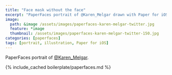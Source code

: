 ```yaml
---
title: "Face mask without the face"
excerpt: "PaperFaces portrait of @Karen_Melgar drawn with Paper for iOS on an iPad."
image: 
  path: &image /assets/images/paperfaces-karen-melgar-twitter.jpg 
  feature: *image
  thumbnail: /assets/images/paperfaces-karen-melgar-twitter-150.jpg
categories: [paperfaces]
tags: [portrait, illustration, Paper for iOS]
---
```


PaperFaces portrait of [@Karen_Melgar](https://twitter.com/Karen_Melgar).

{% include_cached boilerplate/paperfaces.md %}
